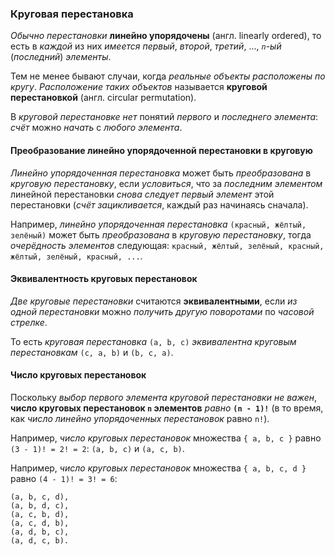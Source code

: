 ### Круговая перестановка

*Обычно перестановки* **линейно упорядочены** (англ. linearly ordered), то есть в *каждой* из них *имеется первый*, *второй*, *третий*, ..., *`n`-ый* (*последний*) *элементы*.

Тем не менее бывают случаи, когда *реальные объекты расположены по кругу*. *Расположение таких объектов* называется **круговой перестановкой** (англ. circular permutation).

В *круговой перестановке нет* понятий *первого* и *последнего элемента*: *счёт* можно *начать* с *любого элемента*.


#### Преобразование линейно упорядоченной перестановки в круговую

*Линейно упорядоченная перестановка* может быть *преобразована* в *круговую перестановку*, если *условиться*, что за *последним элементом* линейной перестановки *снова следует первый элемент* этой перестановки (*счёт зацикливается*, каждый раз начинаясь сначала).

Например, *линейно упорядоченная перестановка* `(красный, жёлтый, зелёный)` может быть *преобразована* в *круговую перестановку*, тогда *очерёдность элементов* следующая: `красный, жёлтый, зелёный, красный, жёлтый, зелёный, красный, ...`.

#### Эквивалентность круговых перестановок

*Две круговые перестановки* считаются **эквивалентными**, если *из одной перестановки* можно *получить другую поворотами* по *часовой стрелке*.

То есть *круговая перестановка* `(a, b, c)` *эквивалентна круговым перестановкам* `(c, a, b)` и `(b, c, a)`.

#### Число круговых перестановок

Поскольку *выбор первого элемента круговой перестановки не важен*, **число круговых перестановок `n` элементов** *равно* **`(n - 1)!`** (в то время, как *число линейно упорядоченных перестановок* равно `n!`).

Например, *число круговых перестановок* множества `{ a, b, c }` равно `(3 - 1)! = 2! = 2`: `(a, b, c)` и `(a, c, b)`.

Например, *число круговых перестановок* множества `{ a, b, c, d }` равно `(4 - 1)! = 3! = 6`:  
```
(a, b, c, d),
(a, b, d, c),
(a, c, b, d),
(a, c, d, b),
(a, d, b, c),
(a, d, c, b).
```
